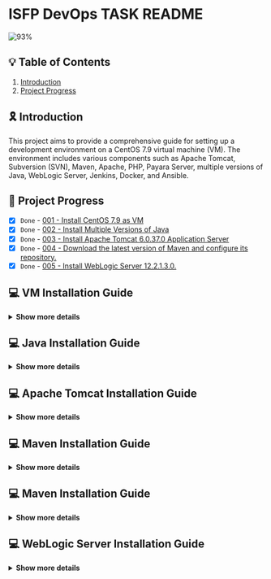 # ISFP DevOps TASK README

![93%](https://progress-bar.dev/93/?title=Done)

## :bulb: Table of Contents

1. [Introduction](#introduction)
2. [Project Progress](#project-progress)

## :reminder_ribbon: Introduction

This project aims to provide a comprehensive guide for setting up a development environment on a CentOS 7.9 virtual machine (VM). The environment includes various components such as Apache Tomcat, Subversion (SVN), Maven, Apache, PHP, Payara Server, multiple versions of Java, WebLogic Server, Jenkins, Docker, and Ansible.

## :pushpin: Project Progress

- [x] `Done` - [001 - Install CentOS 7.9 as VM](#vm-installation-guide)
- [x] `Done` - [002 - Install Multiple Versions of Java](#java-installation-guide)
- [x] `Done` - [003 - Install Apache Tomcat 6.0.37.0 Application Server](#apache-tomcat-installation-guide)
- [x] `Done` - [004 - Download the latest version of Maven and configure its repository.](#maven-installation-guide)
- [x] `Done` - [005 - Install WebLogic Server 12.2.1.3.0.](#weblogic-server-installation-guide)

<!-- -
- [x] `Done` - 003 - Install Subversion (SVN)
- [x] `Done` - 005 - Install Apache and PHP
- [x] `Done` - 006 - Create File Comparison Script
- [ ] `Progress` - 007 - Install Payara Server 5.191 #badassfish (build 94)
- 
- [x] `Done` - 009 - Install WebLogic Server 12.2.1.3.0
- [x] `Done` - 010 - Create Jenkins Server Based on Docker Image
- [x] `Done` - 011 - Create Maven Docker Compiler
- [x] `Done` - 012 - Create Jenkins Pipeline for Automated Compilation
- [x] `Done` - 013 - Launch Jenkins Downstream Pipeline with Ansible
- [x] `Done` - 014 - Configure Local Host Server with Ansible
- [x] `Done` - 015 - Deploy App on Tomcat Docker Container -->


## :computer:  VM Installation Guide

<details>
<summary><b>Show more details</b></summary>

1. Download the CentOS 7.9 ISO Image From centos.interhost

    ```sh
    http://centos.interhost.net.il/7.9.2009/isos/x86_64/
    ```

2. Install Oracle VM Box From Oracle Download Page
    - For Windows users, download the appropriate Windows installer from the Oracle Download Page:

        ```sh
        https://www.oracle.com/eg/virtualization/technologies/vm/downloads/virtualbox-downloads.html
        ```

    - Note: If you are using a different operating system, make sure to download the version suitable for your OS.


<details>
<summary><b>Images</b></summary>

### 1. Adding a new virtual machine depends on our proper OS ISO (CentOS 7.9)

![Alternative Image](./images/vm/1.png)

### 2. Adjusting our virtual machine's hardware (CPU, RAM) to fit our desires

![Alternative Image](./images/vm/2.png)

### 3. Adjusting our virtual machine's hard disk that fit our desires

![Alternative Image](./images/vm/3.png)

### 4. After finishing our configuration above, that is the summary table of our configuration that we have made

![Alternative Image](./images/vm/4.png)

### 5. Let's run our centos-isfp VM , I prompted to mount the ISO file

![Alternative Image](./images/vm/5.png)

### 6. At the boot menu, we chose to install CentOS 7.

![Alternative Image](./images/vm/6.png)

### 7. At software selection, I chose a CentOS server with a GUI

![Alternative Image](./images/vm/7.png)

### 8. Our Installation is now completed

![Alternative Image](./images/vm/8.png)

### 9. Installation Progress..

![Alternative Image](./images/vm/9.png)

### 10. CentOs is now successfully installed and ready to use

![Alternative Image](./images/vm/10.png)
</details>
</details>

## :computer:  Java Installation Guide

<details>
<summary><b>Show more details</b></summary>

# Installing  Multiple Versions of Java and Set Default (Java 8)
This Ansible playbook automates the installation of various Java versions on a target machine, with the earlier version (Java 8) set as the default. It gives developers the flexibility they need if their applications require different Java versions.
I choose to install Oracle Java (8,11) versions since WebLogic installation cannot be proceed because the open-jdk is no longer supported any more.

# Prerequisites
Ensure the following prerequisites are met before running the playbook:

- **Access to Oracle Java Archives:** Ensure access to the Oracle Java archives for Java 8 and Java 11 versions. The playbook uses direct download links to fetch these archives. and those direct links are temporary because to download from the Oracle page, you have to sign in and accept the Oracle OTN license and terms.
So I got those links from my login session; they have a limit 3 times only to be downloaded. Of course,  this is not the best approach. You can download them and upload them to a central server; you can use S3 buckets or any other service for example.
- **Ansible:**  Ensure Ansible is installed on the local system from which the playbook will be executed.
- **Target Host:**  The playbook assumes execution on the localhost, but it can be modified to target other hosts as needed.

# Playbook Structure


```yaml
- name: Install multiple versions of Java and set earlier one is the default (8)
  hosts: localhost
  become: yes
  vars:
    java8_download_url: https://download.oracle.com/otn/java/jdk/8u411-b09/43d62d619be4e416215729597d70b8ac/jdk-8u411-linux-x64.tar.gz?AuthParam=1715329607_1d701ac9a940bea9f0e903935ba46eb1
    java11_download_url: https://download.oracle.com/otn/java/jdk/11.0.23+7/9bd8d305c900ee4fa3e613b59e6f42de/jdk-11.0.23_linux-x64_bin.tar.gz?AuthParam=1715329784_6c64b1935760ee8cd8f61cc325d75b82
    download_folder: /tmp
    java_8_home: "/usr/local/jdk1.8.0_411"
    java_11_home: "/usr/local/jdk-11.0.23"
    java_8_archive: "{{download_folder}}/jdk-8u411-linux-x64.tar.gz"
    java_11_archive: "{{download_folder}}/jdk-11.0.23_linux-x64_bin.tar.gz"
    java_env_file: "/etc/profile.d/java.sh"
  tasks:
    - name: Check if Oracle Java 8 archive exists
      stat:
        path: "{{ java_8_archive }}"
      register: java_8_archive_stat

    - name: Check if Oracle Java 11 archive exists
      stat:
        path: "{{ java_11_archive }}"
      register: java_11_archive_stat

    - name: Download Oracle Java 8
      command: "curl -v -L -b oraclelicense=accept-securebackup-cookie -o {{java_8_archive}}  {{java8_download_url}}"
      when: java_8_archive_stat.stat.exists == False

    - name: Download Oracle Java 11
      command: "curl -v -L -b oraclelicense=accept-securebackup-cookie -o {{java_11_archive}}  {{java11_download_url}}"
      when: java_11_archive_stat.stat.exists == False

    - name: Unpack archive Oracle Java 8
      unarchive:
        src: "{{java_8_archive}}"
        dest: /usr/local
        remote_src: yes

    - name: Unpack archive Oracle Java 11
      unarchive:
        src: "{{java_11_archive}}"
        dest: /usr/local
        remote_src: yes

    - name: Install Oracle Java 8
      command: 'update-alternatives --install "/usr/bin/java" "java" "{{java_8_home}}/jre/bin/java" 1'
    - name: Install Oracle Java 11
      command: 'update-alternatives --install "/usr/bin/java" "java" "{{java_11_home}}/jre/bin/java" 1'
    - name: Set Oracle Java 8 as default
      command: "update-alternatives --set java {{java_8_home}}/jre/bin/java"

    - name: Create /etc/profile.d directory
      file:
        path: /etc/profile.d
        state: directory

    - name: Create java.sh file
      file:
        path: "{{java_env_file}}"
        state: touch

    - name: Clear content of java.sh file if it exists
      shell: echo "" > "{{ java_env_file }}"

    - name: Set environment variables for JAVA
      lineinfile:
        dest: "{{ java_env_file }}"
        line: |
          export JAVA_HOME={{java_8_home}}
          export PATH=$PATH:$JAVA_HOME/bin

    - name: Source java.sh script
      shell: source {{java_env_file}}
      args:
        executable: /bin/bash
```  


- **hosts:**  Specifies the target host where the playbook tasks will be executed. In this case, it's set to localhost.
- **vars:**   Defines variables used throughout the playbook, including download URLs for Java 8 and Java 11 archives, download folder location, installation paths, and environment file paths.
- **tasks:** Contains the main tasks of the playbook
  - **Check if Oracle Java archives exist:** Utilizes the `stat` module to check if the Java archives are already downloaded.
  - **Download Oracle Java archives:** Downloads the Java archives using `curl` commands if they don't already exist.
  - **Unpack archives:** Uses the `unarchive` module to extract the downloaded Java archives to the specified destination folder `(/usr/local)`.
  - **Install Java versions:** Uses `update-alternatives` to install Java versions and set up symbolic links to the Java executable.
  - **Set default Java version:** Uses `update-alternatives` Sets Java 8 as the default version using update-alternatives.
  - **Export environment variables:** Appends Java environment variables to the system-wide profile file `(/etc/profile.d/java.sh)` to make Java Home available globally.
  - **Source java.sh script:**  Sources the java.sh script to ensure the environment variables take effect immediately.


<details>
<summary><b>Images</b></summary>

### 1. Executing ansible playbook to our vm

![Alternative Image](./images/ansible-java/1.png)


![Alternative Image](./images/ansible-java//2.png)



![Alternative Image](./images/ansible-java//3.png)


### 2. update-alternatives --config java --> shows us the default java version which is openjdk-8


![Alternative Image](./images/ansible-java//4.png)

### 3. after installing ORACLE java , that is our JAVA_HOME Environment variable


![Alternative Image](./images/ansible-java//5.png)

### 4. Oracle Java Version


![Alternative Image](./images/ansible-java//6.png)

### 5. update-alternatives --config java --> shows us the default Java version, which is Oracle 8, that we have installed


![Alternative Image](./images/ansible-java//7.png)

</details>
</details>


##  :computer: Apache Tomcat Installation Guide

<details>
<summary><b>Show more details</b></summary>

# Installing Apache Tomcat (6.0.37)

This Ansible playbook automates the installation of Apache Tomcat version 6.0.37 on our local machine. It performs the following steps:


# Prerequisites

Ensure the following prerequisites are met before running the playbook:

- **Access to Apache Tomcat Archive:** Ensure access to the Apache Tomcat archives for 6.0.37. The playbook uses direct download link to fetch this archive. 
- **Ansible:**  Ensure Ansible is installed on the local system from which the playbook will be executed.
- **Target Host:**  The playbook assumes execution on the localhost, but it can be modified to target other hosts as needed.

# Playbook Structure

```yaml
- name: Install Apache Tomcat 6.0.37
  hosts: localhost
  become: yes
  vars:
    download_url: https://archive.apache.org/dist/tomcat/tomcat-6/v6.0.37/bin/apache-tomcat-6.0.37.tar.gz
    download_folder: /tmp
    tomcat_installation_path: "/opt/tomcat"
    tomcat_home: "/opt/tomcat/apache-tomcat-6.0.37"
    tomcat_archive: "{{download_folder}}/apache-tomcat-6.0.37.tar.gz"
  tasks:
    - name: Create tomcat directory
      file:
        path: "{{tomcat_installation_path}}"
        state: directory

    - name: Download Apache Tomcat
      get_url:
        url: "{{download_url}}"
        dest: "{{tomcat_archive}}"

    - name: Extract Apache Tomcat
      unarchive:
        src: "{{tomcat_archive}}"
        dest: "{{tomcat_installation_path}}"
        remote_src: yes

    - name: Change permissions of startup.sh
      file:
        path: "{{tomcat_home}}/bin/startup.sh"
        mode: +x

    - name: Change Tomcat connector port to 8088
      replace:
        path: "{{tomcat_home}}/conf/server.xml"
        regexp: 'port="8080"'
        replace: 'port="8088"'

    - name: Change Tomcat Shutdown Port 8005 > 8006
      replace:
        path: "{{tomcat_home}}/conf/server.xml"
        regexp: 'port="8005"'
        replace: 'port="8006"'

    - name: Change Tomcat Connector Port for AJP 8009 > 8010
      replace:
        path: "{{tomcat_home}}/conf/server.xml"
        regexp: 'port="8009"'
        replace: 'port="8010"'

    - name: Create tomcat-users.xml file
      template:
        src: "./tomcat/tomcat-users.xml"
        dest: "{{tomcat_home}}/conf/tomcat-users.xml"

    - name: Start Tomcat service using startup.sh
      command: sh "{{tomcat_home}}/bin/startup.sh"

    - name: Check if Tomcat service is running
      shell: ps aux | grep '[c]atalina.home=/opt/tomcat'
      register: tomcat_status
      ignore_errors: yes

    - name: Debug message Tomcat status
      debug:
        msg: "Tomcat is {{ 'running' if tomcat_status.rc == 0 else 'not running' }}"
```  

- **hosts:**  Specifies the target host where the playbook tasks will be executed. In this case, it's set to localhost.
- **vars:**   Defines variables used throughout the playbook, including download URL Apache tomcat archive, download folder location, installation paths, and environment file paths.
- **tasks:** Contains the main tasks of the playbook
  - **Create Tomcat Directory:** It creates the directory where Apache Tomcat will be installed.
  - **Download Apache Tomcat Archive:** It downloads the Apache Tomcat archive distribution from the provided URL and saves it to a specified folder.
  - **Extract Apache Tomcat:** It extracts the downloaded Apache Tomcat archive to the installation directory.
  - **Change Permissions of startup.sh:**  It changes the permissions of the Tomcat startup script to make it executable.
  - **Change Tomcat Connector Port** It modifies the configuration file to change the default connector port from `8080` to `8088`.
  - **Modify Tomcat Shutdown Port:**  It modifies the configuration file to change the shutdown port from `8005` to `8006`.
  - **Modify Tomcat Connector Port for AJP:**  It modifies the configuration file to change the port used for the AJP connector from `8009` to `8010`.
  - **Create tomcat-users.xml File:**   It creates a tomcat-users.xml file in the Tomcat configuration directory to define user roles and access privileges.

    ```diff
    <?xml version='1.0' encoding='utf-8'?>
    <!--
    Licensed to the Apache Software Foundation (ASF) under one or more
    contributor license agreements.  See the NOTICE file distributed with
    this work for additional information regarding copyright ownership.
    The ASF licenses this file to You under the Apache License, Version 2.0
    (the "License"); you may not use this file except in compliance with
    the License.  You may obtain a copy of the License at

        http://www.apache.org/licenses/LICENSE-2.0

    Unless required by applicable law or agreed to in writing, software
    distributed under the License is distributed on an "AS IS" BASIS,
    WITHOUT WARRANTIES OR CONDITIONS OF ANY KIND, either express or implied.
    See the License for the specific language governing permissions and
    limitations under the License.
    -->
    <tomcat-users>
    <!--
    NOTE:  By default, no user is included in the "manager-gui" role required
    to operate the "/manager/html" web application.  If you wish to use this app,
    you must define such a user - the username and password are arbitrary.
    -->
    <!--
    NOTE:  The sample user and role entries below are wrapped in a comment
    and thus are ignored when reading this file. Do not forget to remove
    <!.. ..> that surrounds them.
    -->
    <!--
    <role rolename="tomcat"/>
    <role rolename="role1"/>
    <user username="tomcat" password="tomcat" roles="manager-gui,admin-gui"/>
    <user username="both" password="tomcat" roles="tomcat,role1"/>
    <user username="role1" password="tomcat" roles="role1"/>
    -->
    + <user username="tomcat" password="tomcat" roles="manager-gui,admin-gui"/>
    </tomcat-users>
    ```

  - **Start Tomcat Service:**  It starts the Tomcat service using the `startup.sh` script.
  - **Check Tomcat Service Status:** It verifies whether the Tomcat service is running by searching for the process using ps command.
  - **Debug Message:** It provides a debug message indicating whether Tomcat is running or not.



  


<details>
<summary><b>Images</b></summary>

### 1. Executing ansible playbook to our vm

![Alternative Image](./images/tomcat/1.png)

![Alternative Image](./images/tomcat//2.png)

![Alternative Image](./images/tomcat//3.png)

### 2. Accessing our apache tomcat from our VM

![Alternative Image](./images/tomcat//4.png)

### 3. Accessing our apache tomcat from my computer which host the VM

![Alternative Image](./images/tomcat//5.png)

> Assuming that our virtual machine (VM) is accessible to the public, I wanted to emulate the process, so I used the command `sudo firewall-cmd --zone=public --add-port=8088/tcp to open port 8080 within our VM. I also adjusted the VM network settings from our oracle VMbox to port forward from my host machine to the VM (guest) port.

![Alternative Image](./images/tomcat//9.png)

### 4. Trying to login into manager page

![Alternative Image](./images/tomcat//6.png)

### 5. I logged in successfully

![Alternative Image](./images/tomcat//7.png)

### 6. Apache tomcat server status

![Alternative Image](./images/tomcat//8.png)

</details>
</details>



## :computer: Maven Installation Guide

<details>
<summary><b>Show more details</b></summary>

# Installing Maven Latest Version (3.9.6)

This Ansible playbook automates the installation of Apache Maven version 3.9.6 on our local machine. It performs the following steps:

# Prerequisites

Ensure the following prerequisites are met before running the playbook:

- **Access to Apache Maven Archive:** Ensure access to the Apache Maven archives for 3.9.6. The playbook uses direct download link to fetch this archive.
- **Ansible:**  Ensure Ansible is installed on the local system from which the playbook will be executed.
- **Target Host:**  The playbook assumes execution on the localhost, but it can be modified to target other hosts as needed.

# Playbook Structure

```yaml
- name: Install Apache Maven and configure environment
  hosts: localhost
  become: yes
  vars:
    download_url: https://dlcdn.apache.org/maven/maven-3/3.9.6/binaries/apache-maven-3.9.6-bin.tar.gz
    download_folder: /tmp
    maven_installation_path: "/opt/maven"
    maven_home: "/opt/maven/apache-maven-3.9.6"
    maven_archive: "{{download_folder}}/apache-maven-3.9.6-bin.tar.gz"
    maven_env_file: "/etc/profile.d/maven.sh"

  tasks:
    - name: Download Maven
      get_url:
        url: "{{ download_url }}"
        dest: "{{ maven_archive }}"

    - name: Create maven.sh
      file:
        path: "{{ maven_installation_path }}"
        state: directory

    - name: Extract Maven
      unarchive:
        src: "{{ maven_archive }}"
        dest: "{{ maven_installation_path }}"
        creates: "{{ maven_home }}"
        remote_src: yes

    - name: Create maven.sh
      file:
        path: "{{ maven_env_file }}"
        state: touch

    - name: Clear content of maven.sh file if it exists
      shell: echo "" > "{{ maven_env_file }}"

    - name: Set environment variables for Maven
      lineinfile:
        dest: "{{ maven_env_file }}"
        line: "{{ item }}"
      with_items:
        - "export M2_HOME={{maven_home}}"
        - "export PATH=$PATH:$M2_HOME/bin"

    - name: Configure maven repo to use local repo
      copy:
        src: "./maven/settings.xml"
        dest: "{{ maven_home }}/conf/settings.xml"

    - name: Source maven.sh script
      shell: source {{ maven_env_file }}
      args:
        executable: /bin/bash
```  

- **hosts:**  Specifies the target host where the playbook tasks will be executed. In this case, it's set to localhost.
- **vars:**   Defines variables used throughout the playbook, including download URL Apache maven archive, download folder location, installation paths, and environment file paths.
- **tasks:** Contains the main tasks of the playbook
  - **Download Maven:** It downloads the Apache Maven binary distribution from the specified URL and saves it to a temporary folder.
  - **Create Maven Installation Directory:** It creates the directory where Apache Maven will be installed..
  - **Extract Maven:** It creates a script file `(maven.sh)` in the /etc/profile.d directory to set up environment variables for Maven.
  - **Clear Content of maven.sh File:** It clears the content of the maven.sh file if it exists.
  - **Set Environment Variables for Maven**  It sets environment variables `M2_HOME` and updates the PATH variable to include the Maven bin directory.
  - **Configure Maven Repository**  It copies a custom Maven `settings.xml` file to the Maven installation directory to configure Maven repository settings.
  - **Source maven.sh Script**  It sources the `maven.sh` script to apply the environment variable changes immediately.


<details>
<summary><b>Images</b></summary>

### 1. Executing ansible playbook to our vm

![Alternative Image](./images/maven/1.png)

![Alternative Image](./images/maven//2.png)

### 2. Maven has installed successfully

![Alternative Image](./images/maven//3.png)

</details>
</details>



## :computer: Maven Installation Guide

<details>
<summary><b>Show more details</b></summary>

# Installing Maven Latest Version (3.9.6)

This Ansible playbook automates the installation of Apache Maven version 3.9.6 on our local machine. It performs the following steps:

# Prerequisites

Ensure the following prerequisites are met before running the playbook:

- **Access to Apache Maven Archive:** Ensure access to the Apache Maven archives for 3.9.6. The playbook uses direct download link to fetch this archive.
- **Ansible:**  Ensure Ansible is installed on the local system from which the playbook will be executed.
- **Target Host:**  The playbook assumes execution on the localhost, but it can be modified to target other hosts as needed.

# Playbook Structure

```yaml
- name: Install Apache Maven and configure environment
  hosts: localhost
  become: yes
  vars:
    download_url: https://dlcdn.apache.org/maven/maven-3/3.9.6/binaries/apache-maven-3.9.6-bin.tar.gz
    download_folder: /tmp
    maven_installation_path: "/opt/maven"
    maven_home: "/opt/maven/apache-maven-3.9.6"
    maven_archive: "{{download_folder}}/apache-maven-3.9.6-bin.tar.gz"
    maven_env_file: "/etc/profile.d/maven.sh"

  tasks:
    - name: Download Maven
      get_url:
        url: "{{ download_url }}"
        dest: "{{ maven_archive }}"

    - name: Create maven.sh
      file:
        path: "{{ maven_installation_path }}"
        state: directory

    - name: Extract Maven
      unarchive:
        src: "{{ maven_archive }}"
        dest: "{{ maven_installation_path }}"
        creates: "{{ maven_home }}"
        remote_src: yes

    - name: Create maven.sh
      file:
        path: "{{ maven_env_file }}"
        state: touch

    - name: Clear content of maven.sh file if it exists
      shell: echo "" > "{{ maven_env_file }}"

    - name: Set environment variables for Maven
      lineinfile:
        dest: "{{ maven_env_file }}"
        line: "{{ item }}"
      with_items:
        - "export M2_HOME={{maven_home}}"
        - "export PATH=$PATH:$M2_HOME/bin"

    - name: Configure maven repo to use local repo
      copy:
        src: "./maven/settings.xml"
        dest: "{{ maven_home }}/conf/settings.xml"

    - name: Source maven.sh script
      shell: source {{ maven_env_file }}
      args:
        executable: /bin/bash
```  

- **hosts:**  Specifies the target host where the playbook tasks will be executed. In this case, it's set to localhost.
- **vars:**   Defines variables used throughout the playbook, including download URL Apache maven archive, download folder location, installation paths, and environment file paths.
- **tasks:** Contains the main tasks of the playbook
  - **Download Maven:** It downloads the Apache Maven binary distribution from the specified URL and saves it to a temporary folder.
  - **Create Maven Installation Directory:** It creates the directory where Apache Maven will be installed..
  - **Extract Maven:** It creates a script file `(maven.sh)` in the /etc/profile.d directory to set up environment variables for Maven.
  - **Clear Content of maven.sh File:** It clears the content of the maven.sh file if it exists.
  - **Set Environment Variables for Maven**  It sets environment variables `M2_HOME` and updates the PATH variable to include the Maven bin directory.
  - **Configure Maven Repository**  It copies a custom Maven `settings.xml` file to the Maven installation directory to configure Maven repository settings.
  - **Source maven.sh Script**  It sources the `maven.sh` script to apply the environment variable changes immediately.


<details>
<summary><b>Images</b></summary>

### 1. Executing ansible playbook to our vm

![Alternative Image](./images/maven/1.png)

![Alternative Image](./images/maven//2.png)

### 2. Maven has installed successfully

![Alternative Image](./images/maven//3.png)

</details>
</details>




## :computer: WebLogic Server Installation Guide

<details>
<summary><b>Show more details</b></summary>

# Installing WebLogic Server Version (12.2.1.3.0)

This guide steps for installation of WebLogic Server 12.2.1.3.0 on our local machine. The download step is done manually due the the large size
and the GUI Wizard installation

# Prerequisites

Ensure the following prerequisites are met before installing WebLogic Server:

- **Oracle Java 8 :**  Ensure Oracle Java 8  is installed on the local system.
- **fmw_12.2.1.3.0_wls_Disk_1_1of1.zip :** [Download](https://www.oracle.com/middleware/technologies/weblogic-server-installers-downloads.html)


# Steps

- After downloading the `fmw_12.2.1.3.0_wls_Disk1_1of1.zip` in downloads directory fellow this steps:
  - **Change Directory to {user}/downloads**: `cd ~/Downloads`
  - **Extract the WebLogic Installer .zip file**: `unzip fmw_12.2.1.3.0_wls_Disk1_1of1.zip`
  - **Run the WebLogic installer**: `java -jar fmw_12.2.1.3.0_wls.jar`

<details>
<summary><b>Images</b></summary>

### 1. Executing ansible playbook to our vm

![Alternative Image](./images/weblogic/1.png)

![Alternative Image](./images/weblogic//2.png)

![Alternative Image](./images/weblogic//3.png)

![Alternative Image](./images/weblogic//4.png)

![Alternative Image](./images/weblogic//5.png)

![Alternative Image](./images/weblogic//6.png)

![Alternative Image](./images/weblogic//7.png)

![Alternative Image](./images/weblogic//8.png)

![Alternative Image](./images/weblogic//9.png)



</details>
</details>
